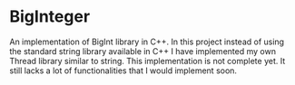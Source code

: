 # BigInteger
An implementation of BigInt library in C++.
In this project instead of using the standard string library available in C++ I have implemented my own Thread library similar to string.
This implementation is not complete yet. It still lacks a lot of functionalities that I would implement soon.
